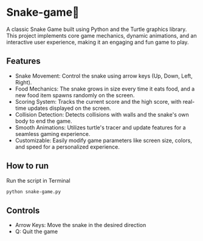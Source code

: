 # Snake-game🐍
A classic Snake Game built using Python and the Turtle graphics library. This project implements core game mechanics, dynamic animations, and an interactive user experience, making it an engaging and fun game to play.
## Features
- Snake Movement: Control the snake using arrow keys (Up, Down, Left, Right).
- Food Mechanics: The snake grows in size every time it eats food, and a new food item spawns randomly on the screen.
- Scoring System: Tracks the current score and the high score, with real-time updates displayed on the screen.
- Collision Detection: Detects collisions with walls and the snake's own body to end the game.
- Smooth Animations: Utilizes turtle's tracer and update features for a seamless gaming experience.
- Customizable: Easily modify game parameters like screen size, colors, and speed for a personalized experience.
## How to run
Run the script in Terminal
```bash
python snake-game.py
```
## Controls
- Arrow Keys: Move the snake in the desired direction
- Q: Quit the game
